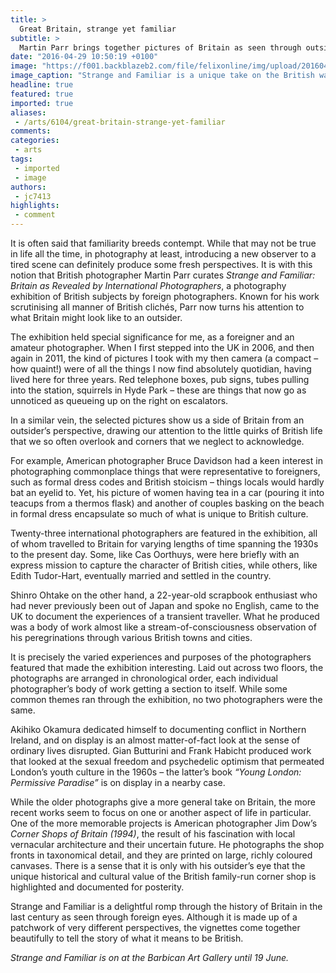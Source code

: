```yaml
---
title: >
  Great Britain, strange yet familiar
subtitle: >
  Martin Parr brings together pictures of Britain as seen through outsiders’ lenses
date: "2016-04-29 10:50:19 +0100"
image: "https://f001.backblazeb2.com/file/felixonline/img/upload/201604291149-felix-16. Strange and Familiar, Curated by Martin Parr, Barbican. Photo Tristan Fewings_Getty Images.JPG"
image_caption: "Strange and Familiar is a unique take on the British way of life. "
headline: true
featured: true
imported: true
aliases:
 - /arts/6104/great-britain-strange-yet-familiar
comments:
categories:
 - arts
tags:
 - imported
 - image
authors:
 - jc7413
highlights:
 - comment
---
```


It is often said that familiarity breeds contempt. While that may not be true in life all the time, in photography at least, introducing a new observer to a tired scene can definitely produce some fresh perspectives. It is with this notion that British photographer Martin Parr curates _Strange and Familiar: Britain as Revealed by International Photographers_, a photography exhibition of British subjects by foreign photographers. Known for his work scrutinising all manner of British clichés, Parr now turns his attention to what Britain might look like to an outsider.

The exhibition held special significance for me, as a foreigner and an amateur photographer. When I first stepped into the UK in 2006, and then again in 2011, the kind of pictures I took with my then camera (a compact – how quaint!) were of all the things I now find absolutely quotidian, having lived here for three years. Red telephone boxes, pub signs, tubes pulling into the station, squirrels in Hyde Park – these are things that now go as unnoticed as queueing up on the right on escalators.

In a similar vein, the selected pictures show us a side of Britain from an outsider’s perspective, drawing our attention to the little quirks of British life that we so often overlook and corners that we neglect to acknowledge.

For example, American photographer Bruce Davidson had a keen interest in photographing commonplace things that were representative to foreigners, such as formal dress codes and British stoicism – things locals would hardly bat an eyelid to. Yet, his picture of women having tea in a car (pouring it into teacups from a thermos flask) and another of couples basking on the beach in formal dress encapsulate so much of what is unique to British culture.

Twenty-three international photographers are featured in the exhibition, all of whom travelled to Britain for varying lengths of time spanning the 1930s to the present day. Some, like Cas Oorthuys, were here briefly with an express mission to capture the character of British cities, while others, like Edith Tudor-Hart, eventually married and settled in the country.

Shinro Ohtake on the other hand, a 22-year-old scrapbook enthusiast who had never previously been out of Japan and spoke no English, came to the UK to document the experiences of a transient traveller. What he produced was a body of work almost like a stream-of-consciousness observation of his peregrinations through various British towns and cities.

It is precisely the varied experiences and purposes of the photographers featured that made the exhibition interesting. Laid out across two floors, the photographs are arranged in chronological order, each individual photographer’s body of work getting a section to itself. While some common themes ran through the exhibition, no two photographers were the same.

Akihiko Okamura dedicated himself to documenting conflict in Northern Ireland, and on display is an almost matter-of-fact look at the sense of ordinary lives disrupted. Gian Butturini and Frank Habicht produced work that looked at the sexual freedom and psychedelic optimism that permeated London’s youth culture in the 1960s – the latter’s book _“Young London: Permissive Paradise”_ is on display in a nearby case.

While the older photographs give a more general take on Britain, the more recent works seem to focus on one or another aspect of life in particular. One of the more memorable projects is American photographer Jim Dow’s _Corner Shops of Britain (1994)_, the result of his fascination with local vernacular architecture and their uncertain future. He photographs the shop fronts in taxonomical detail, and they are printed on large, richly coloured canvases. There is a sense that it is only with his outsider’s eye that the unique historical and cultural value of the British family-run corner shop is highlighted and documented for posterity.

Strange and Familiar is a delightful romp through the history of Britain in the last century as seen through foreign eyes. Although it is made up of a patchwork of very different perspectives, the vignettes come together beautifully to tell the story of what it means to be British.

_Strange and Familiar is on at the Barbican Art Gallery until 19 June._
